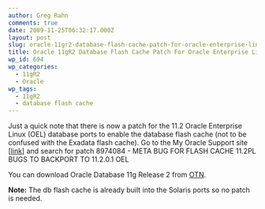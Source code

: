 ```yaml
---
author: Greg Rahn
comments: true
date: 2009-11-25T06:32:17.000Z
layout: post
slug: oracle-11gr2-database-flash-cache-patch-for-oracle-enterprise-linux
title: Oracle 11gR2 Database Flash Cache Patch For Oracle Enterprise Linux
wp_id: 694
wp_categories:
  - 11gR2
  - Oracle
wp_tags:
  - 11gR2
  - database flash cache
---
```


Just a quick note that there is now a patch for the 11.2 Oracle Enterprise Linux (OEL) database ports to enable the database flash cache (not to be confused with the Exadata flash cache).  Go to the My Oracle Support site [[link](https://supporthtml.oracle.com/ep/faces/secure/ml3/patches/ARUPatchDownload.jspx)] and search for patch 8974084 - META BUG FOR FLASH CACHE 11.2PL BUGS TO BACKPORT TO 11.2.0.1 OEL

You can download Oracle Database 11g Release 2 from [OTN](http://www.oracle.com/technology/software/products/database/index.html).

**Note:** The db flash cache is already built into the Solaris ports so no patch is needed.
